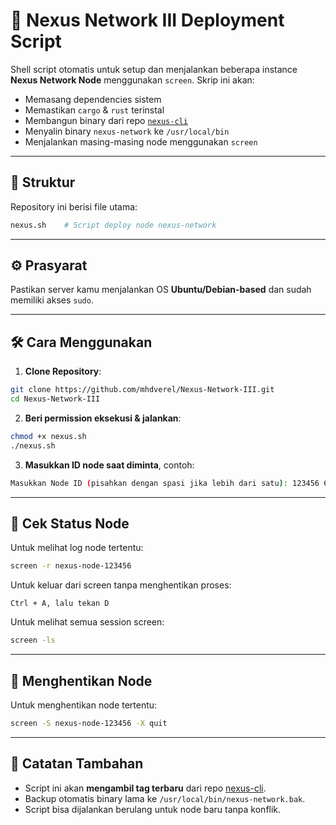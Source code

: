 # 🚀 Nexus Network III Deployment Script

Shell script otomatis untuk setup dan menjalankan beberapa instance **Nexus Network Node** menggunakan `screen`. Skrip ini akan:

- Memasang dependencies sistem
- Memastikan `cargo` & `rust` terinstal
- Membangun binary dari repo [`nexus-cli`](https://github.com/nexus-xyz/nexus-cli)
- Menyalin binary `nexus-network` ke `/usr/local/bin`
- Menjalankan masing-masing node menggunakan `screen`

---

## 📂 Struktur

Repository ini berisi file utama:

```bash
nexus.sh    # Script deploy node nexus-network
```

---

## ⚙️ Prasyarat

Pastikan server kamu menjalankan OS **Ubuntu/Debian-based** dan sudah memiliki akses `sudo`.

---

## 🛠️ Cara Menggunakan

1. **Clone Repository**:

```bash
git clone https://github.com/mhdverel/Nexus-Network-III.git
cd Nexus-Network-III
```

2. **Beri permission eksekusi & jalankan**:

```bash
chmod +x nexus.sh
./nexus.sh
```

3. **Masukkan ID node saat diminta**, contoh:

```bash
Masukkan Node ID (pisahkan dengan spasi jika lebih dari satu): 123456 654321
```

---

## 🧪 Cek Status Node

Untuk melihat log node tertentu:

```bash
screen -r nexus-node-123456
```

Untuk keluar dari screen tanpa menghentikan proses:

```
Ctrl + A, lalu tekan D
```

Untuk melihat semua session screen:

```bash
screen -ls
```

---

## 🧹 Menghentikan Node

Untuk menghentikan node tertentu:

```bash
screen -S nexus-node-123456 -X quit
```

---

## 📌 Catatan Tambahan

- Script ini akan **mengambil tag terbaru** dari repo [nexus-cli](https://github.com/nexus-xyz/nexus-cli).
- Backup otomatis binary lama ke `/usr/local/bin/nexus-network.bak`.
- Script bisa dijalankan berulang untuk node baru tanpa konflik.


